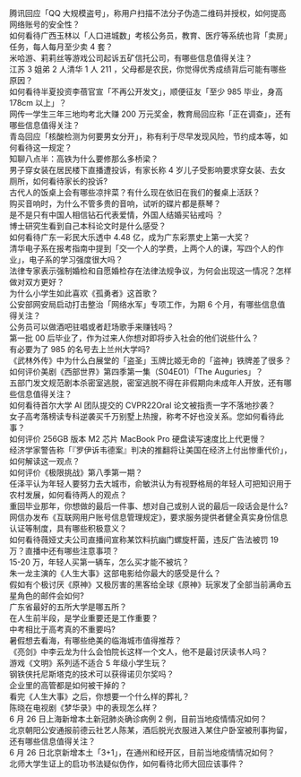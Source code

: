 腾讯回应「QQ 大规模盗号」，称用户扫描不法分子伪造二维码并授权，如何提高网络账号的安全性？  
如何看待广西玉林以「人口进城数」考核公务员，教育、医疗等系统也背「卖房」任务，每人每月至少卖 4 套？  
米哈游、莉莉丝等游戏公司起诉五矿信托公司，有哪些信息值得关注？  
江苏 3 姐弟 2 人清华 1 人 211 ，父母都是农民，你觉得优秀成绩背后可能有哪些原因？  
如何看待半夏投资李蓓官宣「不再公开发文」，顺便征友「至少 985 毕业，身高 178cm 以上」？  
网传一学生三年三地均考北大赚 200 万元奖金，教育局回应称「正在调查」，还有哪些信息值得关注？  
青岛回应「核酸检测为何要男女分开」，称有利于尽早发现风险，节约成本等，如何看待这一规定？  
知聊八点半：高铁为什么要修那么多桥梁？  
男子穿女装在居民楼下直播遭投诉，有家长称 4 岁儿子受影响要求穿女装、去女厕所，如何看待家长的投诉?  
古代人的饭桌上会有哪些凉拌菜？有什么现在依旧在我们的餐桌上活跃？  
购买音响时，为什么不管多贵的音响，试听的碟片都是蔡琴？  
是不是只有中国人相信钻石代表爱情，外国人结婚买钻戒吗 ？  
博士研究生看到自己本科论文时是什么感受？  
如何看待广东一彩民大乐透中 4.48 亿，成为广东彩票史上第一大奖？  
清华电子系在报考指南中提到「交一个人的学费，上两个人的课，写四个人的作业」，电子系的学习强度很大吗？  
法律专家表示强制婚检和自愿婚检存在法律法规争议，为何会出现这一情况？怎样做对双方更好？  
为什么小学生如此喜欢《孤勇者》这首歌？  
公安部网安局启动打击整治「网络水军」专项工作，为期 6 个月，有哪些信息值得关注？  
公务员可以做酒吧驻唱或者赶场歌手来赚钱吗？  
第一批 00 后毕业了，作为过来人你想对即将步入社会的他们说些什么？  
有必要为了 985 的名号去上兰州大学吗?  
《武林外传》中为什么白展堂的「盗圣」玉牌比姬无命的「盗神」铁牌差了很多？  
如何评价美剧《西部世界》第四季第一集（S04E01）「The Auguries」？  
五部门发文规范剧本杀密室逃脱，密室逃脱不得在非假期向未成年人开放，还有哪些信息值得关注？  
如何看待首尔大学 AI 团队提交的 CVPR22Oral 论文被指责一字不落地抄袭？  
女子高考落榜读专科逆袭买千万别墅上热搜，称考不好也没关系。您如何看待此事？  
如何评价 256GB  版本 M2 芯片 MacBook Pro 硬盘读写速度比上代更慢？  
经济学家警告称「『罗伊诉韦德案』判决的推翻将让美国在经济上付出惨重代价」，如何解读这一观点？  
如何评价《极限挑战》第八季第一期？  
任泽平认为年轻人要努力去大城市，俞敏洪认为有视野格局的年轻人可把知识用于农村发展，如何看待两人的观点？  
重回毕业那年，你想做的最后一件事、想对自己或别人说的最后一段话会是什么?  
网信办发布《互联网用户账号信息管理规定》，要求服务提供者健全真实身份信息认证等制度，具有哪些积极意义？  
如何看待薇娅丈夫公司直播间宣称某饮料抗幽门螺旋杆菌，违反广告法被罚 19 万？直播中还有哪些注意事项？  
15-20 万，年轻人买第一辆车，怎么买才能不被坑？  
朱一龙主演的《人生大事》这部电影给你最大的感受是什么？  
假如有个极讨厌《原神》又极厉害的黑客给全球《原神》玩家发了全部当前满命五星角色的邮件会如何?  
广东省最好的五所大学是哪五所？  
在人生前半段，是学业重要还是工作重要？  
中考相比于高考真的不重要吗?  
暑假想去看海，有哪些绝美的临海城市值得推荐？  
《亮剑》中李云龙为什么会怕院长这样一个文人，他不是最讨厌读书人吗？  
游戏《文明》系列适不适合 5 年级小学生玩？  
钢铁侠托尼斯塔克的技术可以获得诺贝尔奖吗？  
企业里的高管都是如何被干掉的？  
看完《人生大事》之后，你想要一个什么样的葬礼？  
陈晓在电视剧《梦华录》中的表现怎么样？  
6 月 26 日上海新增本土新冠肺炎确诊病例 2 例，目前当地疫情情况如何？  
北京朝阳公安通报前德云社艺人陈某，酒后脱光衣服进入某住户卧室被刑事拘留，还有哪些信息值得关注？  
6 月 26 日北京新增本土「3+1」，在通州和经开区，目前当地疫情情况如何？  
北师大学生证上的启功书法疑似伪作，如何看待北师大回应该事件？  
